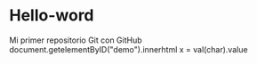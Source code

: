 # Hello-word
Mi primer repositorio Git con GitHub
document.getelementByID("demo").innerhtml
x = val(char).value
